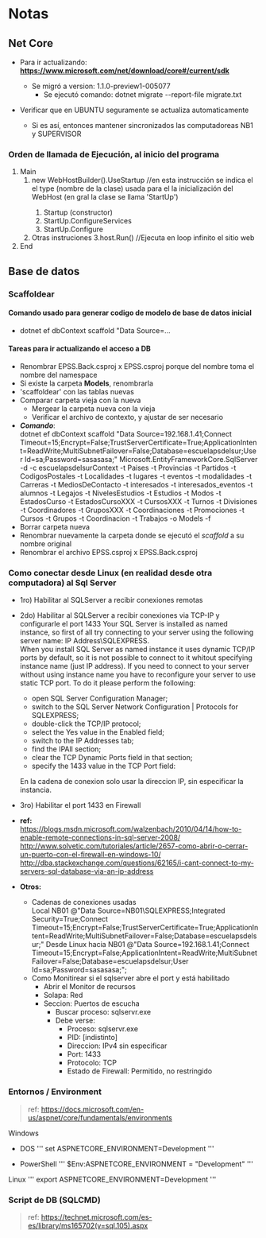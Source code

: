 # Notas

## Net Core
* Para ir actualizando: __https://www.microsoft.com/net/download/core#/current/sdk__
  - Se migró a version: 1.1.0-preview1-005077
    - Se ejecutó comando: dotnet migrate --report-file migrate.txt 



* Verificar que en UBUNTU seguramente se actualiza automaticamente
  - Si es así, entonces mantener sincronizados las computadoreas NB1 y SUPERVISOR

### Orden de llamada de Ejecución, al inicio del programa
1. Main
    1. new WebHostBuilder().UseStartup<tipo> //en esta instrucción se indica el  el type (nombre de la clase) usada para el la inicialización del WebHost (en gral la clase se llama 'StartUp')
        1. Startup (constructor)
        2. StartUp.ConfigureServices
        3. StartUp.Configure
    2. Otras instruciones
    3.host.Run()  //Ejecuta en loop infinito el sitio web  
2. End



## Base de datos

### Scaffoldear
#### Comando usado para generar codigo de modelo de base de datos inicial
  * dotnet ef dbContext scaffold "Data Source=...
  
#### Tareas para ir actualizando el acceso a DB
* Renombrar EPSS.Back.csproj  x EPSS.csproj porque del nombre toma el nombre del namespace
* Si existe la carpeta **Models**, renombrarla
* 'scaffoldear' con las tablas nuevas
* Comparar carpeta vieja con la nueva
  * Mergear la carpeta nueva con la vieja
  * Verificar el archivo de contexto, y ajustar de ser necesario
* __*Comando*__:  
dotnet ef dbContext scaffold "Data Source=192.168.1.41;Connect Timeout=15;Encrypt=False;TrustServerCertificate=True;ApplicationIntent=ReadWrite;MultiSubnetFailover=False;Database=escuelapsdelsur;User Id=sa;Password=sasasasa;" Microsoft.EntityFrameworkCore.SqlServer -d -c escuelapsdelsurContext -t Paises -t Provincias -t Partidos -t CodigosPostales -t Localidades -t lugares -t eventos -t modalidades -t Carreras -t MediosDeContacto -t interesados -t interesados_eventos -t alumnos -t Legajos -t NivelesEstudios -t Estudios -t Modos -t EstadosCurso -t EstadosCursoXXX -t CursosXXX -t Turnos -t Divisiones -t Coordinadores -t GruposXXX -t Coordinaciones -t Promociones -t Cursos  -t Grupos -t Coordinacion -t Trabajos -o Models -f
* Borrar carpeta nueva
* Renombrar nuevamente la carpeta donde se ejecutó el *scaffold* a su nombre original
* Renombrar el archivo EPSS.csproj  x EPSS.Back.csproj 



### Como conectar desde Linux (en realidad desde otra computadora) al Sql Server
* 1ro) Habilitar al SQLServer a recibir conexiones remotas
* 2do) Habilitar al SQLServer a recibir conexiones via TCP-IP y configurarle el port 1433
    Your SQL Server is installed as named instance, so first of all try connecting to your server using the following server name: IP Address\SQLEXPRESS.  
    When you install SQL Server as named instance it uses dynamic TCP/IP ports by default, so it is not possible to connect to it whitout specifying instance name (just IP address). If you need to connect to your server without using instance name you have to reconfigure your server to use static TCP port. To do it please perform the following:
    - open SQL Server Configuration Manager;
    - switch to the SQL Server Network Configuration | Protocols for SQLEXPRESS;
    - double-click the TCP/IP protocol;
    - select the Yes value in the Enabled field;
    - switch to the IP Addresses tab;
    - find the IPAll section;
    - clear the TCP Dynamic Ports field in that section;
    - specify the 1433 value in the TCP Port field:

    En la cadena de conexion solo usar la direccion IP, sin especificar la instancia.
   
* 3ro) Habilitar el port 1433 en Firewall

* __ref:__       
https://blogs.msdn.microsoft.com/walzenbach/2010/04/14/how-to-enable-remote-connections-in-sql-server-2008/
http://www.solvetic.com/tutoriales/article/2657-como-abrir-o-cerrar-un-puerto-con-el-firewall-en-windows-10/
http://dba.stackexchange.com/questions/62165/i-cant-connect-to-my-servers-sql-database-via-an-ip-address

* __Otros:__  
    * Cadenas de conexiones usadas  
        Local NB01
        @"Data Source=NB01\SQLEXPRESS;Integrated Security=True;Connect Timeout=15;Encrypt=False;TrustServerCertificate=True;ApplicationIntent=ReadWrite;MultiSubnetFailover=False;Database=escuelapsdelsur;"
        Desde Linux hacia NB01
        @"Data Source=192.168.1.41;Connect Timeout=15;Encrypt=False;ApplicationIntent=ReadWrite;MultiSubnetFailover=False;Database=escuelapsdelsur;User Id=sa;Password=sasasasa;";
    *  Como Monitirear si el sqlserver abre el port y está habilitado  
        - Abrir el Monitor de recursos
        - Solapa: Red
        - Seccion: Puertos de escucha
            - Buscar proceso: sqlservr.exe 
            - Debe verse:
                - Proceso: sqlservr.exe
                - PID: [indistinto]
                - Direccion: IPv4 sin especificar
                - Port: 1433
                - Protocolo: TCP
                - Estado de Firewall: Permitido, no restringido






### Entornos / Environment
> ref: https://docs.microsoft.com/en-us/aspnet/core/fundamentals/environments

Windows
* DOS
'''
set ASPNETCORE_ENVIRONMENT=Development
'''

* PowerShell
'''
$Env:ASPNETCORE_ENVIRONMENT = "Development"
'''

Linux
'''
export ASPNETCORE_ENVIRONMENT=Development
'''


### Script de DB (SQLCMD)
> ref: https://technet.microsoft.com/es-es/library/ms165702(v=sql.105).aspx

